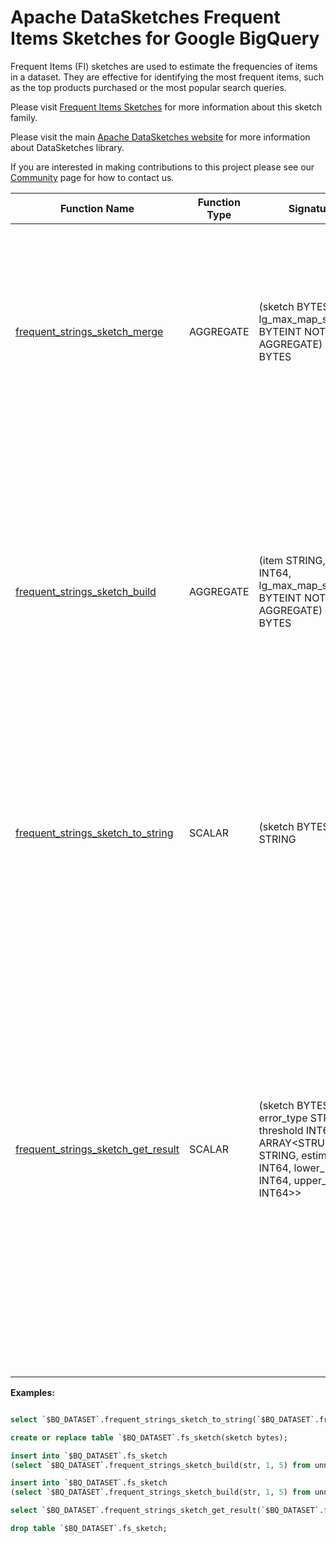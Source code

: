 <!--
    Licensed to the Apache Software Foundation (ASF) under one
    or more contributor license agreements.  See the NOTICE file
    distributed with this work for additional information
    regarding copyright ownership.  The ASF licenses this file
    to you under the Apache License, Version 2.0 (the
    "License"); you may not use this file except in compliance
    with the License.  You may obtain a copy of the License at

      http://www.apache.org/licenses/LICENSE-2.0

    Unless required by applicable law or agreed to in writing,
    software distributed under the License is distributed on an
    "AS IS" BASIS, WITHOUT WARRANTIES OR CONDITIONS OF ANY
    KIND, either express or implied.  See the License for the
    specific language governing permissions and limitations
    under the License.
-->

# Apache DataSketches Frequent Items Sketches for Google BigQuery

Frequent Items (FI) sketches are used to estimate the
frequencies of items in a dataset. They are effective for identifying the most
frequent items, such as the top products purchased or the most popular search
queries.

Please visit 
[Frequent Items Sketches](https://datasketches.apache.org/docs/Frequency/FrequencySketches.html) 
for more information about this sketch family.

Please visit the main 
[Apache DataSketches website](https://datasketches.apache.org) 
for more information about DataSketches library.

If you are interested in making contributions to this project please see our 
[Community](https://datasketches.apache.org/docs/Community/) 
page for how to contact us.

| Function Name | Function Type | Signature | Description |
|---|---|---|---|
| [frequent_strings_sketch_merge](../fi/sqlx/frequent_strings_sketch_merge.sqlx) | AGGREGATE | (sketch BYTES, lg_max_map_size BYTEINT NOT AGGREGATE) -> BYTES | Merges sketches from the given column.\<br\>\<br\>Param sketch: the column of values.\<br\>Param lg\_max\_map\_size: the sketch accuracy/size parameter as an integer not less than 3.\<br\>Returns: a serialized Frequent Strings sketch as BYTES. |
| [frequent_strings_sketch_build](../fi/sqlx/frequent_strings_sketch_build.sqlx) | AGGREGATE | (item STRING, weight INT64, lg_max_map_size BYTEINT NOT AGGREGATE) -> BYTES | Creates a sketch that represents frequencies of the given column.\<br\>\<br\>Param item: the column of STRING values.\<br\>Param weight: the amount by which the weight of the item should be increased.\<br\>Param lg\_max\_map\_size: the sketch accuracy/size parameter as a BYTEINT not less than 3.\<br\>Returns: a Frequent Strings Sketch, as bytes. |
| [frequent_strings_sketch_to_string](../fi/sqlx/frequent_strings_sketch_to_string.sqlx) | SCALAR | (sketch BYTES) -> STRING | Returns a summary string that represents the state of the given sketch.\<br\>\<br\>Param sketch: the given sketch as sketch encoded bytes.\<br\>Returns: a string that represents the state of the given sketch. |
| [frequent_strings_sketch_get_result](../fi/sqlx/frequent_strings_sketch_get_result.sqlx) | SCALAR | (sketch BYTES, error_type STRING, threshold INT64) -> ARRAY<STRUCT<item STRING, estimate INT64, lower_bound INT64, upper_bound INT64>> | Returns an array of rows that include frequent items, estimates, lower and upper bounds\<br\>given an error\_type and a threshold.\<br\>\<br\>Param sketch: the given sketch as sketch encoded bytes.\<br\>Param error\_type: determines whether no false positives or no false negatives are desired.\<br\>Param threshold: a threshold to include items in the result list.\<br\>If NULL, the maximum error of the sketch is used as a threshold.\<br\>Returns: an array of frequent items with frequency estimates, lower and upper bounds. |

**Examples:**

```sql

select `$BQ_DATASET`.frequent_strings_sketch_to_string(`$BQ_DATASET`.frequent_strings_sketch_build(str, 1, 5)) from unnest(["a", "b", "c"]) as str;

create or replace table `$BQ_DATASET`.fs_sketch(sketch bytes);

insert into `$BQ_DATASET`.fs_sketch
(select `$BQ_DATASET`.frequent_strings_sketch_build(str, 1, 5) from unnest(["a", "b", "c", "d"]) as str);

insert into `$BQ_DATASET`.fs_sketch
(select `$BQ_DATASET`.frequent_strings_sketch_build(str, 1, 5) from unnest(["a", "a", "c"]) as str);

select `$BQ_DATASET`.frequent_strings_sketch_get_result(`$BQ_DATASET`.frequent_strings_sketch_merge(sketch, 5), "NO_FALSE_NEGATIVES", null) from `$BQ_DATASET`.fs_sketch;

drop table `$BQ_DATASET`.fs_sketch;
```
